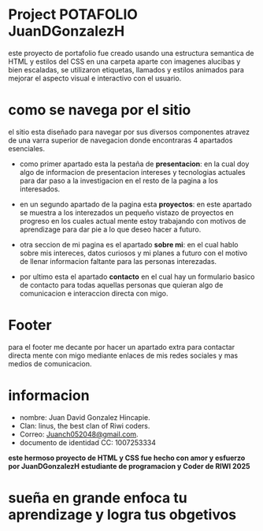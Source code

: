 
# Project POTAFOLIO JuanDGonzalezH

este proyecto de portafolio fue creado usando una estructura semantica de HTML y estilos del CSS en una carpeta aparte con imagenes alucibas y bien escaladas, 
se utilizaron etiquetas, llamados y estilos animados para mejorar el aspecto visual e interactivo con el usuario.

# como se navega por el sitio

el sitio esta diseñado para navegar por sus diversos componentes atravez de una varra superior de navegacion donde encontraras 4 apartados esenciales.

- como primer apartado esta la pestaña de **presentacion**: en la cual doy algo de informacion de presentacion intereses y tecnologias actuales para dar paso a la investigacion en el resto de la pagina a los interesados.

- en un segundo apartado de la pagina esta **proyectos**: en este apartado se muestra a los interezados un pequeño vistazo de proyectos en progreso en los cuales actual mente estoy trabajando con motivos de aprendizage para dar pie a lo que deseo hacer a futuro.

- otra seccion de mi pagina es el apartado **sobre mi**: en el cual hablo sobre mis intereces, datos curiosos y mi planes a futuro con el motivo de llenar informacion faltante para las personas interezadas.

- por ultimo esta el apartado **contacto** en el cual hay un formulario basico de contacto para todas aquellas personas que quieran algo de comunicacion e interaccion directa con migo.

# Footer

para el footer me decante por hacer un apartado extra para contactar directa mente con migo mediante enlaces de mis redes sociales y mas medios de comunicacion.

# informacion

- nombre: Juan David Gonzalez Hincapie.
- Clan: linus, the best clan of Riwi coders.
- Correo: Juanch052048@gmail.com.
- documento de identidad CC: 1007253334

**este hermoso proyecto de HTML y CSS fue hecho con amor y esfuerzo por JuanDGonzalezH estudiante de programacion y Coder de RIWI 2025**

# sueña en grande enfoca tu aprendizage y logra tus obgetivos